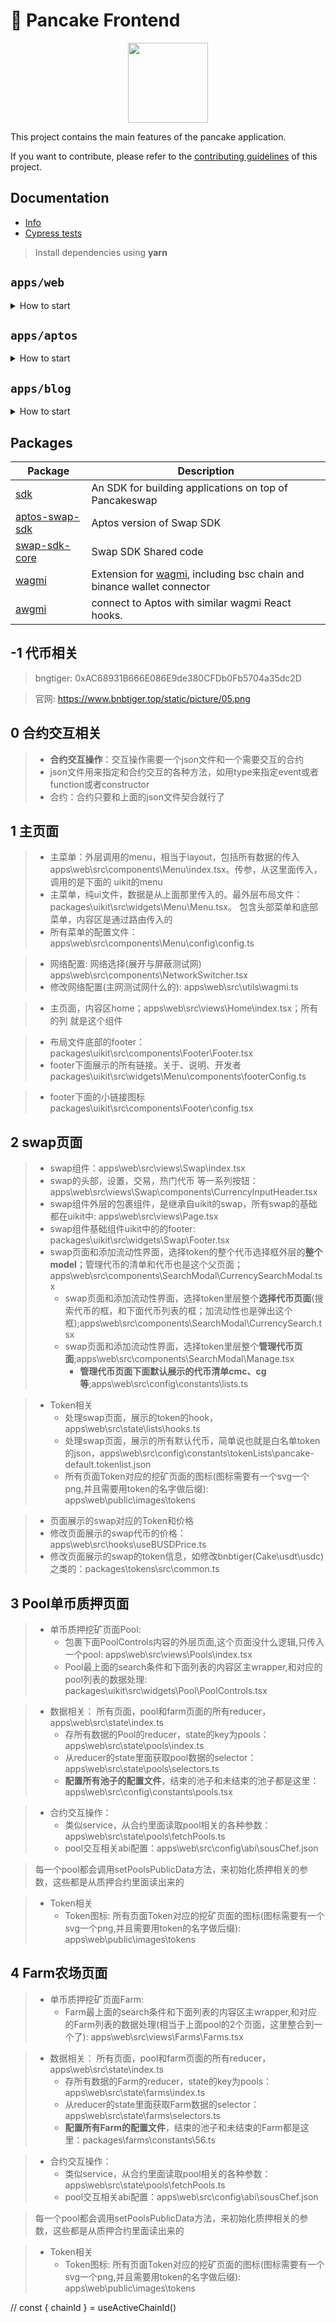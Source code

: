 # 🥞 Pancake Frontend

<p align="center">
  <a href="https://pancakeswap.finance">
      <img src="https://pancakeswap.finance/logo.png" height="128">
  </a>
</p>

This project contains the main features of the pancake application.

If you want to contribute, please refer to the [contributing guidelines](./CONTRIBUTING.md) of this project.

## Documentation

- [Info](doc/Info.md)
- [Cypress tests](doc/Cypress.md)

> Install dependencies using **yarn**

## `apps/web`
<details>
<summary>
How to start
</summary>

```sh
yarn
# 有时候依赖装不上报错，需要到web目录下，yarn run typechain
```

start the development server
```sh
# 跑这个 dev命令，才会映射本地的修改
yarn dev --no-daemon
```

build with production mode
```sh
# 必须加上后面这个  --no-daemon
yarn build  --no-daemon

# start the application after build。这个start命令跑的生产的配置，虽然也会在本地启动项目，但是本地修改了之后 不会触发改变
yarn start  --no-daemon
```
</details>

## `apps/aptos`
<details>
<summary>
How to start
</summary>

```sh
yarn dev:aptos
```
```sh
yarn turbo run build --filter=aptos-web
```
</details>

## `apps/blog`
<details>
<summary>
How to start
</summary>

```sh
yarn dev:blog
```
```sh
yarn turbo run build --filter=blog
```
</details>


## Packages

| Package                                                       | Description                                                                                                            |
|---------------------------------------------------------------|------------------------------------------------------------------------------------------------------------------------|
| [sdk](/packages/swap-sdk)                                     | An SDK for building applications on top of Pancakeswap                                                                 |
| [aptos-swap-sdk](/packages/aptos-swap-sdk)                    | Aptos version of Swap SDK                                                                                              |
| [swap-sdk-core](/packages/swap-sdk-core)                      | Swap SDK Shared code                                                                                                   |
| [wagmi](/packages/wagmi)                                      | Extension for [wagmi](https://github.com/wagmi-dev/wagmi), including bsc chain and binance wallet connector            |
| [awgmi](/packages/awgmi)                                      | connect to Aptos with similar wagmi React hooks.                                                                       |


## -1 代币相关

> bngtiger: 0xAC68931B666E086E9de380CFDb0Fb5704a35dc2D

> 官网: https://www.bnbtiger.top/static/picture/05.png

## 0 合约交互相关

>+ **合约交互操作**：交互操作需要一个json文件和一个需要交互的合约
> + json文件用来指定和合约交互的各种方法，如用type来指定event或者function或者constructor
> + 合约：合约只要和上面的json文件契合就行了

## 1 主页面

>+ 主菜单：外层调用的menu，相当于layout，包括所有数据的传入 apps\web\src\components\Menu\index.tsx。传参，从这里面传入，调用的是下面的 uikit的menu
> + 主菜单，纯ui文件，数据是从上面那里传入的。最外层布局文件：packages\uikit\src\widgets\Menu\Menu.tsx。 包含头部菜单和底部菜单，内容区是通过路由传入的
> + 所有菜单的配置文件：apps\web\src\components\Menu\config\config.ts

>+ 网络配置: 网络选择(展开与屏蔽测试网) apps\web\src\components\NetworkSwitcher.tsx
> + 修改网络配置(主网测试网什么的): apps\web\src\utils\wagmi.ts

>+ 主页面，内容区home；apps\web\src\views\Home\index.tsx；所有的列 就是这个组件

>+ 布局文件底部的footer：packages\uikit\src\components\Footer\Footer.tsx
> + footer下面展示的所有链接。关于、说明、开发者 packages\uikit\src\widgets\Menu\components\footerConfig.ts

> + footer下面的小链接图标 packages\uikit\src\components\Footer\config.tsx


## 2 swap页面

>+ swap组件：apps\web\src\views\Swap\index.tsx
> + swap的头部，设置，交易，热门代币 等一系列按钮：apps\web\src\views\Swap\components\CurrencyInputHeader.tsx
> + swap组件外层的包裹组件，是继承自uikit的swap，所有swap的基础都在uikit中: apps\web\src\views\Page.tsx
> + swap组件基础组件uikit中的的footer: packages\uikit\src\widgets\Swap\Footer.tsx
> + swap页面和添加流动性界面，选择token的整个代币选择框外层的**整个model**；管理代币的清单和代币也是这个父页面；apps\web\src\components\SearchModal\CurrencySearchModal.tsx
>   + swap页面和添加流动性界面，选择token里层整个**选择代币页面**(搜索代币的框，和下面代币列表的框；加流动性也是弹出这个框);apps\web\src\components\SearchModal\CurrencySearch.tsx
>   + swap页面和添加流动性界面，选择token里层整个**管理代币页面**;apps\web\src\components\SearchModal\Manage.tsx
>     + **管理代币页面下面默认展示的代币清单cmc、cg等**;apps\web\src\config\constants\lists.ts

>+ Token相关
>   + 处理swap页面，展示的token的hook，apps\web\src\state\lists\hooks.ts
>   + 处理swap页面，展示的所有默认代币，简单说也就是白名单token的json，apps\web\src\config\constants\tokenLists\pancake-default.tokenlist.json
>   + 所有页面Token对应的挖矿页面的图标(图标需要有一个svg一个png,并且需要用token的名字做后缀): apps\web\public\images\tokens

>+ 页面展示的swap对应的Token和价格
> + 修改页面展示的swap代币的价格：apps\web\src\hooks\useBUSDPrice.ts
> + 修改页面展示的swap的token信息，如修改bnbtiger(Cake\usdt\usdc)之类的：packages\tokens\src\common.ts


## 3 Pool单币质押页面

>+ 单币质押挖矿页面Pool:
>   + 包裹下面PoolControls内容的外层页面,这个页面没什么逻辑,只传入一个pool: apps\web\src\views\Pools\index.tsx
>   + Pool最上面的search条件和下面列表的内容区主wrapper,和对应的pool列表的数据处理: packages\uikit\src\widgets\Pool\PoolControls.tsx

>+ 数据相关： 所有页面，pool和farm页面的所有reducer，apps\web\src\state\index.ts
>   + 存所有数据的Pool的reducer，state的key为pools： apps\web\src\state\pools\index.ts
>   + 从reducer的state里面获取pool数据的selector： apps\web\src\state\pools\selectors.ts
>   + **配置所有池子的配置文件**，结束的池子和未结束的池子都是这里：apps\web\src\config\constants\pools.tsx

>+ 合约交互操作：
>   + 类似service，从合约里面读取pool相关的各种参数：apps\web\src\state\pools\fetchPools.ts
>   + pool交互相关abi配置：apps\web\src\config\abi\sousChef.json

> 每一个pool都会调用setPoolsPublicData方法，来初始化质押相关的参数，这些都是从质押合约里面读出来的

>+ Token相关
>   + Token图标: 所有页面Token对应的挖矿页面的图标(图标需要有一个svg一个png,并且需要用token的名字做后缀): apps\web\public\images\tokens

## 4 Farm农场页面

>+ 单币质押挖矿页面Farm:
>   + Farm最上面的search条件和下面列表的内容区主wrapper,和对应的Farm列表的数据处理(相当于上面pool的2个页面，这里整合到一个了): apps\web\src\views\Farms\Farms.tsx

>+ 数据相关： 所有页面，pool和farm页面的所有reducer，apps\web\src\state\index.ts
>   + 存所有数据的Farm的reducer，state的key为pools： apps\web\src\state\farms\index.ts
>   + 从reducer的state里面获取Farm数据的selector： apps\web\src\state\farms\selectors.ts
>   + **配置所有Farm的配置文件**，结束的池子和未结束的Farm都是这里：packages\farms\constants\56.ts

>+ 合约交互操作：
>   + 类似service，从合约里面读取pool相关的各种参数：apps\web\src\state\pools\fetchPools.ts
>   + pool交互相关abi配置：apps\web\src\config\abi\sousChef.json

> 每一个pool都会调用setPoolsPublicData方法，来初始化质押相关的参数，这些都是从质押合约里面读出来的

>+ Token相关
>   + Token图标: 所有页面Token对应的挖矿页面的图标(图标需要有一个svg一个png,并且需要用token的名字做后缀): apps\web\public\images\tokens


// const { chainId } = useActiveChainId()
